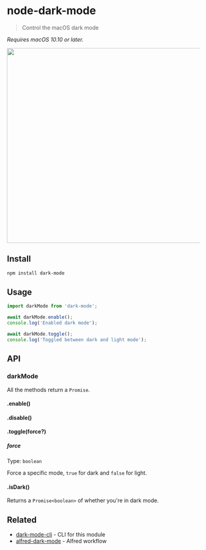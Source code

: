 # node-dark-mode

> Control the macOS dark mode

*Requires macOS 10.10 or later.*

<img src="screenshot.gif" width="509">

## Install

```sh
npm install dark-mode
```

## Usage

```js
import darkMode from 'dark-mode';

await darkMode.enable();
console.log('Enabled dark mode');

await darkMode.toggle();
console.log('Toggled between dark and light mode');
```

## API

### darkMode

All the methods return a `Promise`.

#### .enable()

#### .disable()

#### .toggle(force?)

##### force

Type: `boolean`

Force a specific mode, `true` for dark and `false` for light.

#### .isDark()

Returns a `Promise<boolean>` of whether you're in dark mode.

## Related

- [dark-mode-cli](https://github.com/sindresorhus/dark-mode-cli) - CLI for this module
- [alfred-dark-mode](https://github.com/sindresorhus/alfred-dark-mode) - Alfred workflow
